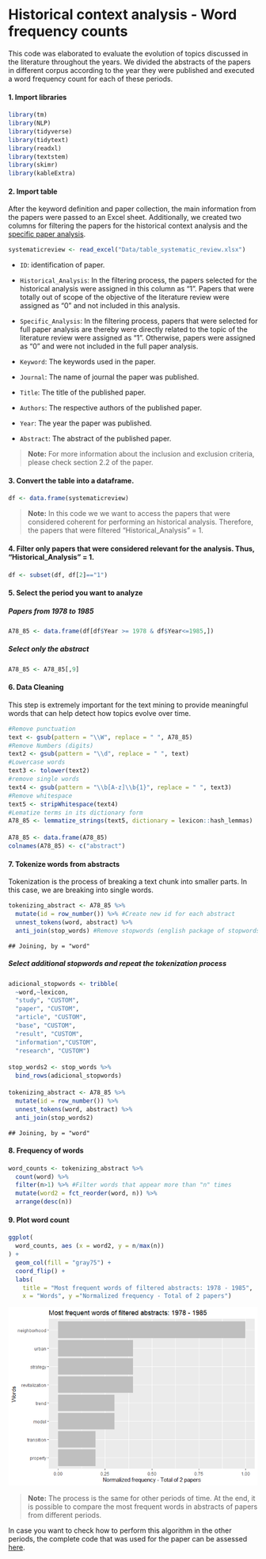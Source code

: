 Historical context analysis - Word frequency counts
================

This code was elaborated to evaluate the evolution of topics discussed
in the literature throughout the years. We divided the abstracts of the
papers in different corpus according to the year they were published and
executed a word frequency count for each of these periods.

#### 1. Import libraries

``` r
library(tm)
library(NLP)
library(tidyverse)
library(tidytext)
library(readxl)
library(textstem)
library(skimr)
library(kableExtra)
```

#### 2. Import table

After the keyword definition and paper collection, the main information
from the papers were passed to an Excel sheet. Additionally, we created
two columns for filtering the papers for the historical context analysis
and the [specific paper analysis](LDA_Bigrams_Full_Papers.md).

``` r
systematicreview <- read_excel("Data/table_systematic_review.xlsx")
```

-   `ID`: identification of paper.

-   `Historical_Analysis`: In the filtering process, the papers selected
    for the historical analysis were assigned in this column as “1”.
    Papers that were totally out of scope of the objective of the
    literature review were assigned as “0” and not included in this
    analysis.

-   `Specific_Analysis`: In the filtering process, papers that were
    selected for full paper analysis are thereby were directly related
    to the topic of the literature review were assigned as “1”.
    Otherwise, papers were assigned as “0” and were not included in the
    full paper analysis.

-   `Keyword`: The keywords used in the paper.

-   `Journal`: The name of journal the paper was published.

-   `Title`: The title of the published paper.

-   `Authors`: The respective authors of the published paper.

-   `Year`: The year the paper was published.

-   `Abstract`: The abstract of the published paper.

> **Note:** For more information about the inclusion and exclusion
> criteria, please check section 2.2 of the paper.

#### 3. Convert the table into a dataframe.

``` r
df <- data.frame(systematicreview)
```

> **Note:** In this code we we want to access the papers that were
> considered coherent for performing an historical analysis. Therefore,
> the papers that were filtered “Historical_Analysis” = 1.

#### 4. Filter only papers that were considered relevant for the analysis. Thus, “Historical_Analysis” = 1.

``` r
df <- subset(df, df[2]=="1") 
```

#### 5. Select the period you want to analyze

##### Papers from *1978 to 1985*

``` r
A78_85 <- data.frame(df[df$Year >= 1978 & df$Year<=1985,])
```

##### Select only the abstract

``` r
A78_85 <- A78_85[,9]
```

#### 6. Data Cleaning

This step is extremely important for the text mining to provide
meaningful words that can help detect how topics evolve over time.

``` r
#Remove punctuation
text <- gsub(pattern = "\\W", replace = " ", A78_85)
#Remove Numbers (digits)
text2 <- gsub(pattern = "\\d", replace = " ", text)
#Lowercase words
text3 <- tolower(text2)
#remove single words 
text4 <- gsub(pattern = "\\b[A-z]\\b{1}", replace = " ", text3) 
#Remove whitespace
text5 <- stripWhitespace(text4)
#Lematize terms in its dictionary form
A78_85 <- lemmatize_strings(text5, dictionary = lexicon::hash_lemmas)

A78_85 <- data.frame(A78_85)
colnames(A78_85) <- c("abstract")
```

#### 7. Tokenize words from abstracts

Tokenization is the process of breaking a text chunk into smaller parts.
In this case, we are breaking into single words.

``` r
tokenizing_abstract <- A78_85 %>%
  mutate(id = row_number()) %>% #Create new id for each abstract
  unnest_tokens(word, abstract) %>%
  anti_join(stop_words) #Remove stopwords (english package of stopwords)
```

    ## Joining, by = "word"

##### Select additional stopwords and repeat the tokenization process

``` r
adicional_stopwords <- tribble(
  ~word,~lexicon,
  "study", "CUSTOM",
  "paper", "CUSTOM",
  "article", "CUSTOM",
  "base", "CUSTOM",
  "result", "CUSTOM",
  "information","CUSTOM",
  "research", "CUSTOM")

stop_words2 <- stop_words %>%
  bind_rows(adicional_stopwords) 

tokenizing_abstract <- A78_85 %>%
  mutate(id = row_number()) %>% 
  unnest_tokens(word, abstract) %>%
  anti_join(stop_words2) 
```

    ## Joining, by = "word"

#### 8. Frequency of words

``` r
word_counts <- tokenizing_abstract %>%
  count(word) %>%
  filter(n>1) %>% #Filter words that appear more than "n" times
  mutate(word2 = fct_reorder(word, n)) %>% 
  arrange(desc(n)) 
```

#### 9. Plot word count

``` r
ggplot(
  word_counts, aes (x = word2, y = n/max(n))
) +
  geom_col(fill = "gray75") + 
  coord_flip() + 
  labs(
    title = "Most frequent words of filtered abstracts: 1978 - 1985",
    x = "Words", y ="Normalized frequency - Total of 2 papers")
```

![](Historical_Context_Abs_TM_files/figure-gfm/unnamed-chunk-11-1.png)<!-- -->

> **Note:** The process is the same for other periods of time. At the
> end, it is possible to compare the most frequent words in abstracts of
> papers from different periods.

In case you want to check how to perform this algorithm in the other
periods, the complete code that was used for the paper can be assessed
[here](Scripts/Script_Historical_Analysis.R).
